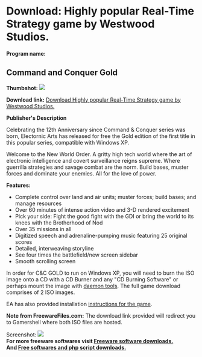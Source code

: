# Download: Highly popular Real-Time Strategy game by Westwood Studios.

**Program name:**

## Command and Conquer Gold

  
**Thumbshot:** ![](http://www.freewarefiles.com/screenshot/candcgold_md.jpg)   
  
**Download link:** [Download Highly popular Real-Time Strategy game by Westwood Studios.](http://freesoftwares.boysofts.com/Command-And-Conquer-Gold_program_44723.html)  
  


**Publisher's Description**  
  


Celebrating the 12th Anniversary since Command & Conquer series was born, Electornic Arts has released for free the Gold edition of the first title in this popular series, compatible with Windows XP. 

Welcome to the New World Order. A gritty high tech world where the art of electronic intelligence and covert surveillance reigns supreme. Where guerrilla strategies and savage combat are the norm. Build bases, muster forces and dominate your enemies. All for the love of power.

**Features:**

  * Complete control over land and air units; muster forces; build bases; and manage resources 
  * Over 60 minutes of intense action video and 3-D rendered excitement 
  * Pick your side: Fight the good fight with the GDI or bring the world to its knees with the Brotherhood of Nod 
  * Over 35 missions in all 
  * Digitized speech and adrenaline-pumping music featuring 25 original scores 
  * Detailed, interweaving storyline 
  * See four times the battlefield/new screen sidebar 
  * Smooth scrolling screen 

In order for C&C GOLD to run on Windows XP, you will need to burn the ISO image onto a CD with a CD Burner and any "CD Burning Software" or perhaps mount the image with [daemon tools](http://www.freewarefiles.com/Daemon-Tools-Lite_program_5592.html). The full game download comprises of 2 ISO images.

EA has also provided installation [instructions for the game](http://files.ea.com/downloads/eagames/cc/tiberium/Anniversary/CCGOLD_XP_INSTALL.doc).

**Note from FreewareFiles.com:** The download link provided will redirect you to Gamershell where both ISO files are hosted.

  
  
Screenshot: ![](http://www.freewarefiles.com/screenshot/candcgold.jpg)   
**For more freeware softwares visit [Freeware software downloads.](http://freesoftwares.boysofts.com/)**   
**And [Free softwares and php script downloads.](http://www.boysofts.com/)**
